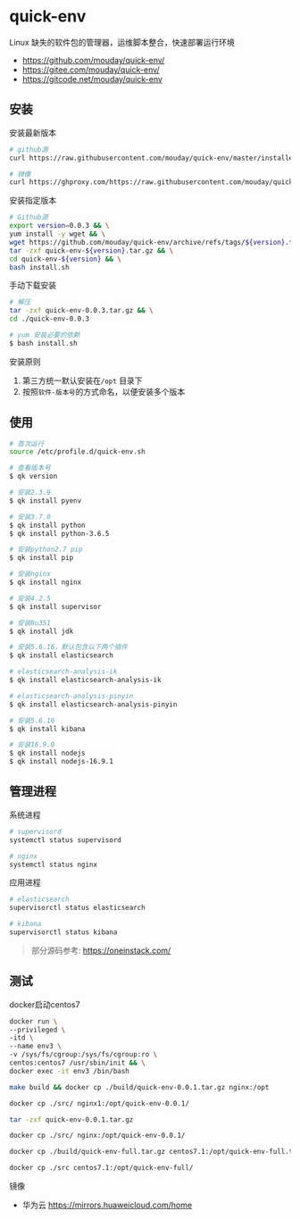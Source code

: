 # quick-env

Linux 缺失的软件包的管理器，运维脚本整合，快速部署运行环境

- https://github.com/mouday/quick-env/
- https://gitee.com/mouday/quick-env/
- https://gitcode.net/mouday/quick-env

## 安装

安装最新版本

```bash
# github源
curl https://raw.githubusercontent.com/mouday/quick-env/master/installer.sh | bash

# 镜像
curl https://ghproxy.com/https://raw.githubusercontent.com/mouday/quick-env/master/installer.sh | bash
```

安装指定版本

```bash
# Github源
export version=0.0.3 && \
yum install -y wget && \
wget https://github.com/mouday/quick-env/archive/refs/tags/${version}.tar.gz -O quick-env-${version}.tar.gz && \
tar -zxf quick-env-${version}.tar.gz && \
cd quick-env-${version} && \
bash install.sh
```

手动下载安装

```bash
# 解压
tar -zxf quick-env-0.0.3.tar.gz && \
cd ./quick-env-0.0.3

# yum 安装必要的依赖
$ bash install.sh
```

安装原则

1. 第三方统一默认安装在`/opt` 目录下
2. 按照`软件-版本号`的方式命名，以便安装多个版本

## 使用

```bash
# 首次运行
source /etc/profile.d/quick-env.sh

# 查看版本号
$ qk version

# 安装2.3.9
$ qk install pyenv

# 安装3.7.0
$ qk install python
$ qk install python-3.6.5

# 安装python2.7 pip
$ qk install pip

# 安装nginx
$ qk install nginx

# 安装4.2.5
$ qk install supervisor

# 安装8u351
$ qk install jdk

# 安装5.6.16，默认包含以下两个插件
$ qk install elasticsearch

# elasticsearch-analysis-ik
$ qk install elasticsearch-analysis-ik

# elasticsearch-analysis-pinyin
$ qk install elasticsearch-analysis-pinyin

# 安装5.6.16
$ qk install kibana

# 安装16.9.0
$ qk install nodejs
$ qk install nodejs-16.9.1
```

## 管理进程

系统进程

```bash
# supervisord
systemctl status supervisord

# nginx
systemctl status nginx
```

应用进程

```bash
# elasticsearch
supervisorctl status elasticsearch

# kibana
supervisorctl status kibana
```

> 部分源码参考: https://oneinstack.com/

## 测试

docker启动centos7

```bash
docker run \
--privileged \
-itd \
--name env3 \
-v /sys/fs/cgroup:/sys/fs/cgroup:ro \
centos:centos7 /usr/sbin/init && \
docker exec -it env3 /bin/bash

make build && docker cp ./build/quick-env-0.0.1.tar.gz nginx:/opt

docker cp ./src/ nginx1:/opt/quick-env-0.0.1/

tar -zxf quick-env-0.0.1.tar.gz

docker cp ./src/ nginx:/opt/quick-env-0.0.1/

docker cp ./build/quick-env-full.tar.gz centos7.1:/opt/quick-env-full.tar.gz

docker cp ./src centos7.1:/opt/quick-env-full/

```

镜像

- 华为云 https://mirrors.huaweicloud.com/home
